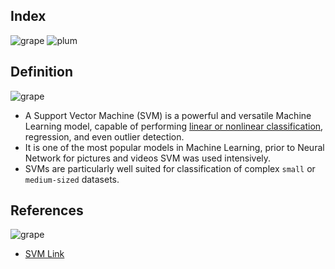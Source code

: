 ## Index
![grape](https://user-images.githubusercontent.com/12748752/126882595-d1f5449e-14bb-4ab3-809c-292caf0858a1.png)
![plum](https://user-images.githubusercontent.com/12748752/126882596-b9ba4645-7001-435e-9a3c-d4416a2543c1.png)

## Definition
![grape](https://user-images.githubusercontent.com/12748752/126882595-d1f5449e-14bb-4ab3-809c-292caf0858a1.png)
* A Support Vector Machine (SVM) is a powerful and versatile Machine Learning model, capable of performing [linear or nonlinear classification](https://github.com/iAmKankan/MachineLearning_With_Python/blob/master/README.md#linear-classification-vs-non-linear-classification), regression, and even outlier detection. 
* It is one of the most popular models in Machine Learning, prior to Neural Network for pictures and videos SVM was used intensively.
* SVMs are particularly well suited for classification of complex `small` or `medium-sized` datasets.





## References
![grape](https://user-images.githubusercontent.com/12748752/126882595-d1f5449e-14bb-4ab3-809c-292caf0858a1.png)
* [SVM Link](http://www.statsoft.com/Textbook/Support-Vector-Machines#index)
